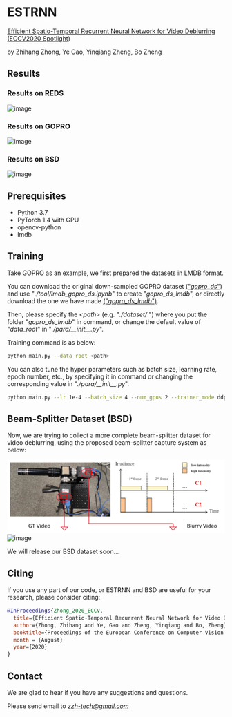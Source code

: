 # ESTRNN
[Efficient Spatio-Temporal Recurrent Neural Network for Video Deblurring (ECCV2020 Spotlight)](https://github.com/zzh-tech/ESTRNN/)  

by Zhihang Zhong, Ye Gao, Yinqiang Zheng, Bo Zheng


## Results
### Results on REDS
![image](./imgs/reds.gif)


### Results on GOPRO
![image](./imgs/gopro.gif)


### Results on BSD
![image](./imgs/bsd.gif)


## Prerequisites
- Python 3.7
- PyTorch 1.4 with GPU
- opencv-python
- lmdb


## Training
Take GOPRO as an example, we first prepared the datasets in LMDB format.  

You can download the original down-sampled GOPRO dataset [("*gopro_ds*")](https://drive.google.com/file/d/1vZutfe4pjm9anDtdJPc1f3mu62pDtXt_/view?usp=sharing) and use "*./tool/lmdb_gopro_ds.ipynb*" to create "*gopro_ds_lmdb*", or directly download the one we have made  [("*gopro_ds_lmdb*")](https://drive.google.com/drive/folders/1oWn-noXnO5xpbud8nknmpITvBZ6PZoIE?usp=sharing).

Then, please specify the *\<path\>* (e.g. "*./dataset/* ") where you put the folder "*gopro_ds_lmdb*" in command, or change the default value of "*data_root*" in "*./para/\_\_init\_\_.py*".

Training command is as below:

```bash
python main.py --data_root <path>
```

You can also tune the hyper parameters such as batch size, learning rate, epoch number, etc., by specifying it in command or changing the corresponding value in "*./para/\_\_init\_\_.py*".   
```bash
python main.py --lr 1e-4 --batch_size 4 --num_gpus 2 --trainer_mode ddp
```


## Beam-Splitter Dataset (BSD)
Now, we are trying to collect a more complete beam-splitter dataset for video deblurring, using the proposed beam-splitter capture system as below:  

![image](./imgs/bsd_system.png)
![image](./imgs/bsd_demo.gif)


We will release our BSD dataset soon...

## Citing
If you use any part of our code, or ESTRNN and BSD are useful for your research, please consider citing:

```bibtex
@InProceedings{Zhong_2020_ECCV,
  title={Efficient Spatio-Temporal Recurrent Neural Network for Video Deblurring},
  author={Zhong, Zhihang and Ye, Gao and Zheng, Yinqiang and Bo, Zheng},
  booktitle={Proceedings of the European Conference on Computer Vision (ECCV)},
  month = {August}
  year={2020}
}
```

## Contact
We are glad to hear if you have any suggestions and questions.  

Please send email to *zzh-tech@gmail.com*